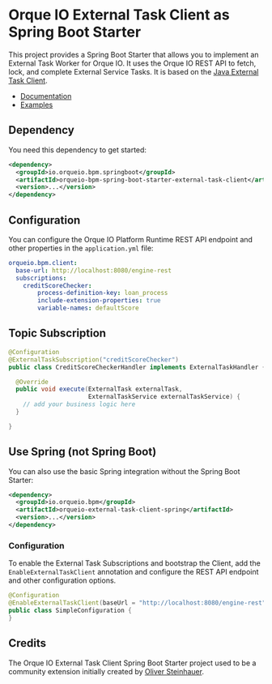 # Orque IO External Task Client as Spring Boot Starter

This project provides a Spring Boot Starter that allows you to implement an External Task Worker for Orque IO. It uses the Orque IO REST API to fetch, lock, and complete External Service Tasks. It is based on the [Java External Task Client](../../clients/java).

* [Documentation](https://docs.orqueio.io/manual/develop/user-guide/ext-client/spring-boot-starter/)
* [Examples](https://github.com/orqueio/orqueio-bpm-examples/tree/master/spring-boot-starter/external-task-client)

## Dependency

You need this dependency to get started:

```xml
<dependency>
  <groupId>io.orqueio.bpm.springboot</groupId>
  <artifactId>orqueio-bpm-spring-boot-starter-external-task-client</artifactId>
  <version>...</version>
</dependency>
```

## Configuration

You can configure the Orque IO Platform Runtime REST API endpoint and other properties in the `application.yml` file:

```yaml
orqueio.bpm.client:
  base-url: http://localhost:8080/engine-rest
  subscriptions:
    creditScoreChecker:
        process-definition-key: loan_process
        include-extension-properties: true
        variable-names: defaultScore
```

## Topic Subscription

```java
@Configuration
@ExternalTaskSubscription("creditScoreChecker")
public class CreditScoreCheckerHandler implements ExternalTaskHandler {

  @Override
  public void execute(ExternalTask externalTask, 
                      ExternalTaskService externalTaskService) {
    // add your business logic here
  }

}
```

## Use Spring (not Spring Boot)

You can also use the basic Spring integration without the Spring Boot Starter:

```xml
<dependency>
  <groupId>io.orqueio.bpm</groupId>
  <artifactId>orqueio-external-task-client-spring</artifactId>
  <version>...</version>
</dependency>
```

### Configuration

To enable the External Task Subscriptions and bootstrap the Client, add the `EnableExternalTaskClient` annotation and configure the REST API endpoint and other configuration options.

```java
@Configuration
@EnableExternalTaskClient(baseUrl = "http://localhost:8080/engine-rest")
public class SimpleConfiguration {
}
```

## Credits

The Orque IO External Task Client Spring Boot Starter project used to be a community extension initially created by [Oliver Steinhauer](https://github.com/osteinhauer).
